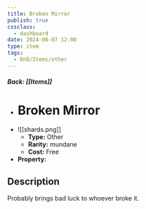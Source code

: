 ```yaml
---
title: Broken Mirror
publish: true
cssclass:
  - dashboard
date: 2024-06-07 12:00
type: item
tags:
  - DnD/Items/other
---
```


##### Back: [[Items]]

- # Broken Mirror
- ![[shards.png]]
    - **Type:** Other
    - **Rarity:** mundane
    - **Cost:** Free
- **Property:** 



## Description 

Probably brings bad luck to whoever broke it.
